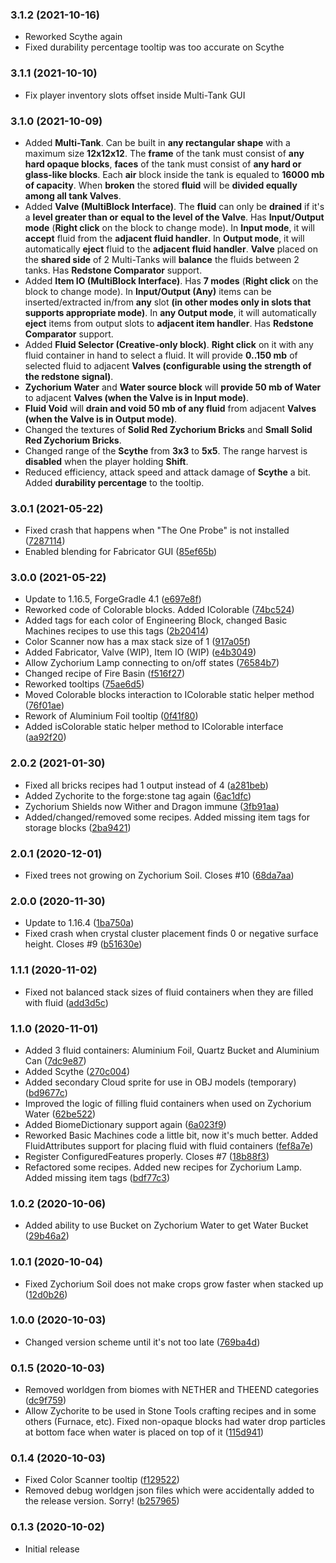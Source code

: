 ### 3.1.2 (2021-10-16)

* Reworked Scythe again
* Fixed durability percentage tooltip was too accurate on Scythe

### 3.1.1 (2021-10-10)

* Fix player inventory slots offset inside Multi-Tank GUI

### 3.1.0 (2021-10-09)

* Added **Multi-Tank**. Can be built in **any rectangular shape** with a maximum size **12x12x12**. The **frame** of the tank must consist of **any hard opaque blocks**, **faces** of the tank must consist of **any hard or glass-like blocks**. Each **air** block inside the tank is equaled to **16000 mb of capacity**. When **broken** the stored **fluid** will be **divided equally among all tank Valves**.
* Added **Valve (MultiBlock Interface)**. The **fluid** can only be **drained** if it's a **level greater than or equal to the level of the Valve**. Has **Input/Output mode** (**Right click** on the block to change mode). In **Input mode**, it will **accept** fluid from the **adjacent fluid handler**. In **Output mode**, it will automatically **eject** fluid to the **adjacent fluid handler**. **Valve** placed on the **shared side** of 2 Multi-Tanks will **balance** the fluids between 2 tanks. Has **Redstone Comparator** support.
* Added **Item IO (MultiBlock Interface)**. Has **7 modes** (**Right click** on the block to change mode). In **Input/Output (Any)** items can be inserted/extracted in/from **any** slot **(in other modes only in slots that supports appropriate mode)**. In **any Output mode**, it will automatically **eject** items from output slots to **adjacent item handler**. Has **Redstone Comparator** support.
* Added **Fluid Selector (Creative-only block)**. **Right click** on it with any fluid container in hand to select a fluid. It will provide **0..150 mb** of selected fluid to adjacent **Valves (configurable using the strength of the redstone signal)**.
* **Zychorium Water** and **Water source block** will **provide 50 mb of Water** to adjacent **Valves (when the Valve is in Input mode)**.
* **Fluid Void** will **drain and void 50 mb of any fluid** from adjacent **Valves (when the Valve is in Output mode)**.
* Changed the textures of **Solid Red Zychorium Bricks** and **Small Solid Red Zychorium Bricks**.
* Changed range of the **Scythe** from **3x3** to **5x5**. The range harvest is **disabled** when the player holding **Shift**.
* Reduced efficiency, attack speed and attack damage of **Scythe** a bit. Added **durability percentage** to the tooltip.

### 3.0.1 (2021-05-22)

* Fixed crash that happens when "The One Probe" is not installed ([7287114](https://github.com/nikita488/ZYCraft/commit/72871148f71bc8abea20173097a55d39180bdceb))
* Enabled blending for Fabricator GUI ([85ef65b](https://github.com/nikita488/ZYCraft/commit/85ef65b9ebc02716489200dc37df861a18d96cce))

### 3.0.0 (2021-05-22)

* Update to 1.16.5, ForgeGradle 4.1 ([e697e8f](https://github.com/nikita488/ZYCraft/commit/e697e8f545eb993fe203e5b05016d47e8ba0aeb7))
* Reworked code of Colorable blocks. Added IColorable ([74bc524](https://github.com/nikita488/ZYCraft/commit/74bc52401610e44bbab0d38a4a8772424bdc4bd3))
* Added tags for each color of Engineering Block, changed Basic Machines recipes to use this tags ([2b20414](https://github.com/nikita488/ZYCraft/commit/2b204149e0e6a3eb102402c6dcf08a7e6239bf89))
* Color Scanner now has a max stack size of 1 ([917a05f](https://github.com/nikita488/ZYCraft/commit/917a05f2582e8799a546336080e39acde48d8532))
* Added Fabricator, Valve (WIP), Item IO (WIP) ([e4b3049](https://github.com/nikita488/ZYCraft/commit/e4b3049f6bd6c7c0bc7d115de1ee70f5ed336cb8))
* Allow Zychorium Lamp connecting to on/off states ([76584b7](https://github.com/nikita488/ZYCraft/commit/76584b708c7dbecfb9032fd6c2d526d7382598c1))
* Changed recipe of Fire Basin ([f516f27](https://github.com/nikita488/ZYCraft/commit/f516f27b168269ed9c5551df8999f6d7813418ff))
* Reworked tooltips ([75ae6d5](https://github.com/nikita488/ZYCraft/commit/75ae6d5f8ad396712c3c071f390babff02ca7916))
* Moved Colorable blocks interaction to IColorable static helper method ([76f01ae](https://github.com/nikita488/ZYCraft/commit/76f01aecf0e80da807d2752a0410a6f05164cc2e))
* Rework of Aluminium Foil tooltip ([0f41f80](https://github.com/nikita488/ZYCraft/commit/0f41f80656357ca87eb5d34bf6302db79f81d236))
* Added isColorable static helper method to IColorable interface ([aa92f20](https://github.com/nikita488/ZYCraft/commit/aa92f20e03183847030a4b3e660ab228595b6fdd))

### 2.0.2 (2021-01-30)

* Fixed all bricks recipes had 1 output instead of 4 ([a281beb](https://github.com/nikita488/ZYCraft/commit/a281beb432c2504388c9191dcbeec094c178a26b))
* Added Zychorite to the forge:stone tag again ([6ac1dfc](https://github.com/nikita488/ZYCraft/commit/6ac1dfcf510a1c6b09598439caf4317816743093))
* Zychorium Shields now Wither and Dragon immune ([3fb91aa](https://github.com/nikita488/ZYCraft/commit/3fb91aa468bf6994ec954b68878ae7b24eced0fd))
* Added/changed/removed some recipes. Added missing item tags for storage blocks ([2ba9421](https://github.com/nikita488/ZYCraft/commit/2ba9421a21972acf545ca0090670281e221e3657))

### 2.0.1 (2020-12-01)

* Fixed trees not growing on Zychorium Soil. Closes #10 ([68da7aa](https://github.com/nikita488/ZYCraft/commit/68da7aa881123d6b77858acf11219edb9163081a))

### 2.0.0 (2020-11-30)

* Update to 1.16.4 ([1ba750a](https://github.com/nikita488/ZYCraft/commit/1ba750a9717ddfb607d25cc12253df3e7ee623d0))
* Fixed crash when crystal cluster placement finds 0 or negative surface height. Closes #9 ([b51630e](https://github.com/nikita488/ZYCraft/commit/b51630ee5d3a449f6763ef6e052fb4d75447c233))

### 1.1.1 (2020-11-02)

* Fixed not balanced stack sizes of fluid containers when they are filled with fluid ([add3d5c](https://github.com/nikita488/ZYCraft/commit/add3d5ca0153f1f2da13e85245d4959530980a08))

### 1.1.0 (2020-11-01)

* Added 3 fluid containers: Aluminium Foil, Quartz Bucket and Aluminium Can ([7dc9e87](https://github.com/nikita488/ZYCraft/commit/7dc9e87690a369e81c5bda7ff6345f0608af5191))
* Added Scythe ([270c004](https://github.com/nikita488/ZYCraft/commit/270c004d1c6c5ae5f8d4cdc0cbe7352eea64114a))
* Added secondary Cloud sprite for use in OBJ models (temporary) ([bd9677c](https://github.com/nikita488/ZYCraft/commit/bd9677c0c4120b6c3d39dd672f7d024353b581c5))
* Improved the logic of filling fluid containers when used on Zychorium Water ([62be522](https://github.com/nikita488/ZYCraft/commit/62be522caf770d640a693b98b9084e3c5df1a4df))
* Added BiomeDictionary support again ([6a023f9](https://github.com/nikita488/ZYCraft/commit/6a023f9f3124623433e5c5a1e2659dcae10ecea3))
* Reworked Basic Machines code a little bit, now it's much better. Added FluidAttributes support for placing fluid with fluid containers ([fef8a7e](https://github.com/nikita488/ZYCraft/commit/fef8a7eab8f8d55eb872b1654e2f79d9ca6c17ed))
* Register ConfiguredFeatures properly. Closes #7 ([18b88f3](https://github.com/nikita488/ZYCraft/commit/18b88f33ca660a1e1fdd091fc3d1f47ec66d8352))
* Refactored some recipes. Added new recipes for Zychorium Lamp. Added missing item tags ([bdf77c3](https://github.com/nikita488/ZYCraft/commit/bdf77c39dd07d2de3bc7ba91a4c3f9f771c3a863))

### 1.0.2 (2020-10-06)

* Added ability to use Bucket on Zychorium Water to get Water Bucket ([29b46a2](https://github.com/nikita488/ZYCraft/commit/29b46a21657df8fa46cecdf21ca7e9d7526be6b1))

### 1.0.1 (2020-10-04)

* Fixed Zychorium Soil does not make crops grow faster when stacked up ([12d0b26](https://github.com/nikita488/ZYCraft/commit/12d0b2653dd11846f21959349083476586f59962))

### 1.0.0 (2020-10-03)

* Changed version scheme until it's not too late ([769ba4d](https://github.com/nikita488/ZYCraft/commit/769ba4dab8c7b9ffcdc4cbbb5c920e58486bde2b))

### 0.1.5 (2020-10-03)

* Removed worldgen from biomes with NETHER and THEEND categories ([dc9f759](https://github.com/nikita488/ZYCraft/commit/dc9f759c439bdfd6ca329e1df5fff45e83d3e557))
* Allow Zychorite to be used in Stone Tools crafting recipes and in some others (Furnace, etc). Fixed non-opaque blocks had water drop particles at bottom face when water is placed on top of it ([115d941](https://github.com/nikita488/ZYCraft/commit/115d941404e24865f25891c7090e3f4e4b50c7b8))

### 0.1.4 (2020-10-03)

* Fixed Color Scanner tooltip ([f129522](https://github.com/nikita488/ZYCraft/commit/f12952205296a4529c1d4308d6ddd0aabb46f1cb))
* Removed debug worldgen json files which were accidentally added to the release version. Sorry! ([b257965](https://github.com/nikita488/ZYCraft/commit/b25796588cd5380625ac8e0ab0287fb0c7541910))

### 0.1.3 (2020-10-02)

* Initial release

